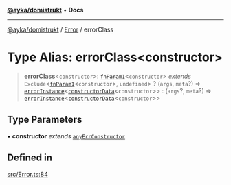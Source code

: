 [**@ayka/domistrukt**](../../../README.md) • **Docs**

***

[@ayka/domistrukt](../../../globals.md) / [Error](../README.md) / errorClass

# Type Alias: errorClass\<constructor\>

> **errorClass**\<`constructor`\>: [`fnParam1`](../../Types/type-aliases/fnParam1.md)\<`constructor`\> *extends* `Exclude`\<[`fnParam1`](../../Types/type-aliases/fnParam1.md)\<`constructor`\>, `undefined`\> ? (`args`, `meta`?) => [`errorInstance`](errorInstance.md)\<[`constructorData`](constructorData.md)\<`constructor`\>\> : (`args`?, `meta`?) => [`errorInstance`](errorInstance.md)\<[`constructorData`](constructorData.md)\<`constructor`\>\>

## Type Parameters

• **constructor** *extends* [`anyErrConstructor`](anyErrConstructor.md)

## Defined in

[src/Error.ts:84](https://github.com/AndreyMork/domistrukt/blob/afa9cf17027abfba6baa33ec45e8c09e6e425aa7/src/Error.ts#L84)
